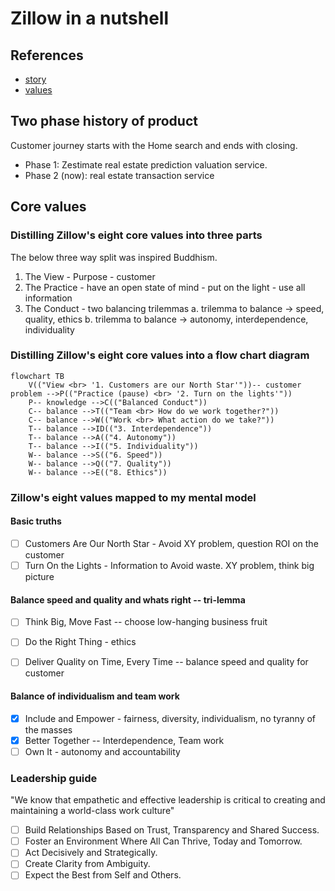 # Zillow in a nutshell

## References

- [story](https://www.zillowgroup.com/about-us/story)
- [values](https://www.zillow.com/careers/our-values/)

## Two phase history of product

Customer journey starts with the Home search and ends with closing.

- Phase 1:  Zestimate real estate prediction valuation service. 
- Phase 2 (now):  real estate transaction service


## Core values 

### Distilling Zillow's eight core values into three parts

The below three way split was inspired Buddhism.

1. The View - Purpose - customer
2. The Practice - have an open state of mind - put on the light - use all information
3. The Conduct - two balancing trilemmas
    a. trilemma to balance -> speed, quality, ethics
    b. trilemma to balance -> autonomy, interdependence, individuality 
  
### Distilling Zillow's eight core values into a flow chart diagram

```mermaid
flowchart TB
    V(("View <br> '1. Customers are our North Star'"))-- customer problem -->P(("Practice (pause) <br> '2. Turn on the lights'"))
    P-- knowledge -->C(("Balanced Conduct"))
    C-- balance -->T(("Team <br> How do we work together?"))
    C-- balance -->W(("Work <br> What action do we take?"))
    T-- balance -->ID(("3. Interdependence"))
    T-- balance -->A(("4. Autonomy"))
    T-- balance -->I(("5. Individuality"))
    W-- balance -->S(("6. Speed"))
    W-- balance -->Q(("7. Quality"))
    W-- balance -->E(("8. Ethics"))
```


### Zillow's eight values mapped to my mental model

#### Basic truths

- [ ] Customers Are Our North Star - Avoid XY problem, question ROI on the customer
- [ ] Turn On the Lights - Information to Avoid waste. XY problem, think big picture

#### Balance speed and quality and whats right -- tri-lemma

- [ ] Think Big, Move Fast -- choose low-hanging business fruit 
- [ ] Do the Right Thing - ethics
- [ ] Deliver Quality on Time, Every Time -- balance speed and quality for customer 


#### Balance of individualism and team work

- [x] Include and Empower - fairness, diversity, individualism, no tyranny of the masses
- [x] Better Together -- Interdependence, Team work
- [ ] Own It - autonomy and accountability

### Leadership guide

"We know that empathetic and effective leadership is critical to creating and maintaining a world-class work culture"

- [ ] Build Relationships Based on Trust, Transparency and Shared Success.
- [ ] Foster an Environment Where All Can Thrive, Today and Tomorrow.
- [ ] Act Decisively and Strategically.
- [ ] Create Clarity from Ambiguity.
- [ ] Expect the Best from Self and Others.
